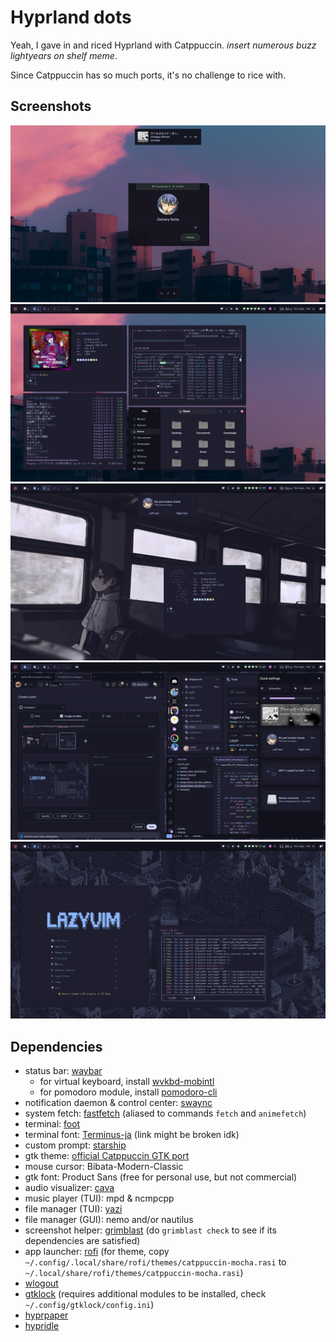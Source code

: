 # Hyprland dots
Yeah, I gave in and riced Hyprland with Catppuccin. *insert numerous buzz lightyears on shelf meme*.

Since Catppuccin has so much ports, it's no challenge to rice with.

## Screenshots
![1](/media/1.png)
![2](/media/2.png)
![3](/media/3.png)
![4](/media/4.png)
![5](/media/5.png)

## Dependencies
* status bar: [waybar](https://github.com/Alexays/Waybar)
   * for virtual keyboard, install [wvkbd-mobintl](https://github.com/jjsullivan5196/wvkbd)
   * for pomodoro module, install [pomodoro-cli](https://github.com/jkallio/pomodoro-cli)
* notification daemon & control center: [swaync](https://github.com/ErikReider/SwayNotificationCenter)
* system fetch: [fastfetch](https://github.com/fastfetch-cli/fastfetch) (aliased to commands `fetch` and `animefetch`)
* terminal: [foot](https://codeberg.org/dnkl/foot)
* terminal font: [Terminus-ja](https://eng.fontke.com/font/10278296/) (link might be broken idk)
* custom prompt: [starship](https://starship.rs/)
* gtk theme: [official Catppuccin GTK port](https://github.com/catppuccin/gtk)
* mouse cursor: Bibata-Modern-Classic
* gtk font: Product Sans (free for personal use, but not commercial)
* audio visualizer: [cava](https://github.com/karlstav/cava)
* music player (TUI): mpd & ncmpcpp
* file manager (TUI): [yazi](https://github.com/sxyazi/yazi)
* file manager (GUI): nemo and/or nautilus
* screenshot helper: [grimblast](https://github.com/hyprwm/contrib/tree/main/grimblast) (do `grimblast check` to see if its dependencies are satisfied)
* app launcher: [rofi](https://github.com/lbonn/rofi) (for theme, copy `~/.config/.local/share/rofi/themes/catppuccin-mocha.rasi` to `~/.local/share/rofi/themes/catppuccin-mocha.rasi`)
* [wlogout](https://github.com/ArtsyMacaw/wlogout)
* [gtklock](https://github.com/jovanlanik/gtklock) (requires additional modules to be installed, check `~/.config/gtklock/config.ini`)
* [hyprpaper](https://github.com/hyprwm/hyprpaper)
* [hypridle](https://github.com/hyprwm/hypridle)


<!-- ## TO-DO -->
<!---->
<!-- - [x] Waybar revamp -->
<!--   - [x] Rearrange components into a static top bar -->
<!--   - [x] Styleeeee it -->
<!-- - [x] Swaync -->
<!--   - [x] Configure swaync -->
<!--   - [x] Toggle swaync using custom waybar notif module -->
<!-- - [ ] Nvim -->
<!--   - [ ] Make some personal tweaks to LazyVim -->
<!-- - [ ] Rofi -->
<!--   - [ ] Rofi modular configuration -->
<!--   - [ ] Wallpaper changing script -->
